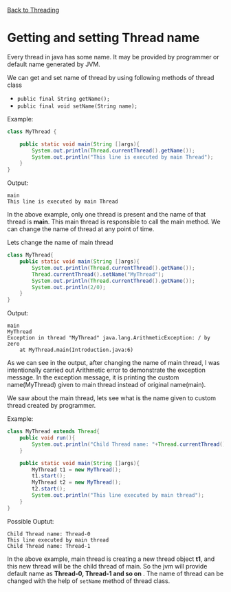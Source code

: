 [Back to Threading](../README.md)
# Getting and setting Thread name

Every thread in java has some name. It may be provided by programmer or default name generated by JVM.

We can get and set name of thread by using following methods of thread class

- `public final String getName();`
- `public final void setName(String name);`

Example:

```java
class MyThread {

    public static void main(String []args){
        System.out.println(Thread.currentThread().getName());
        System.out.println("This line is executed by main Thread");
    }
}
```

Output:

```
main
This line is executed by main Thread
```

In the above example, only one thread is present and the name of that thread is **main**. This main thread is responsible to call the main method. We can change the name of thread at any point of time.

Lets change the name of main thread

```java
class MyThread{
    public static void main(String []args){
        System.out.println(Thread.currentThread().getName());
        Thread.currentThread().setName("MyThread");
        System.out.println(Thread.currentThread().getName());
        System.out.println(2/0);
    }
}
```
Output:

```
main
MyThread
Exception in thread "MyThread" java.lang.ArithmeticException: / by zero
	at MyThread.main(Introduction.java:6)
```

As we can see in the output, after changing the name of main thread, I was intentionally carried out Arithmetic error to demonstrate the exception message.
In the exception message, it is printing the custom name(MyThread) given to main thread instead of original name(main).

We saw about the main thread, lets see what is the name given to custom thread created by programmer.

Example:

```java
class MyThread extends Thread{
    public void run(){
        System.out.println("Child Thread name: "+Thread.currentThread().getName());
    }

    public static void main(String []args){
        MyThread t1 = new MyThread();
        t1.start();
        MyThread t2 = new MyThread();
        t2.start();
        System.out.println("This line executed by main thread");
    }
}
```
Possible Ouptut:

```
Child Thread name: Thread-0
This line executed by main thread
Child Thread name: Thread-1
```


In the above example, main thread is creating a new thread object **t1**, and this new thread will be the child thread of main. So the jvm will provide default name as **Thread-0, Thread-1 and so on** . The name of thread can be changed with the help of `setName` method of thread class.
